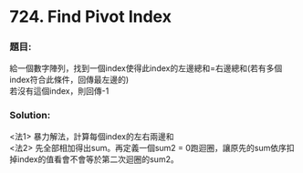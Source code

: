 ﻿<h1>724. Find Pivot Index</h1>

<h3>題目:</h3>
給一個數字陣列，找到一個index使得此index的左邊總和=右邊總和(若有多個index符合此條件，回傳最左邊的)<br>
若沒有這個index，則回傳-1

<h3>Solution:</h3>
<法1>
暴力解法，計算每個index的左右兩邊和<br>
<法2>
先全部相加得出sum。再定義一個sum2 = 0跑迴圈，讓原先的sum依序扣掉index的值看會不會等於第二次迴圈的sum2。


